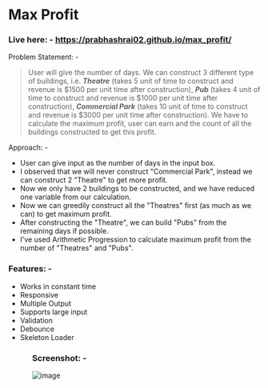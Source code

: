 # Max Profit

### Live here: - https://prabhashrai02.github.io/max_profit/

Problem Statement: - 
> User will give the number of days. We can construct 3 different type of buildings, i.e. ***Theatre*** (takes 5 unit of time to construct and
revenue is $1500 per unit time after construction), ***Pub*** (takes 4 unit of time to construct and revenue is $1000 per unit time after construction),
***Commercial Park*** (takes 10 unit of time to construct and revenue is $3000 per unit time after construction). We have to calculate the maximum profit,
user can earn and the count of all the buildings constructed to get this profit.

Approach: -
<ul>
<li> User can give input as the number of days in the input box.</li>
<li> I observed that we will never construct "Commercial Park", instead we can construct 2 "Theatre" to get more profit.</li>
<li> Now we only have 2 buildings to be constructed, and we have reduced one variable from our calculation.</li>
<li> Now we can greedily construct all the "Theatres" first (as much as we can) to get maximum profit.</li>
<li> After constructing the "Theatre", we can build "Pubs" from the remaining days if possible.</li>
<li> I've used Arithmetic Progression to calculate maximum profit from the number of "Theatres" and "Pubs".</li>
</ul>

### Features: -
<ul>
<li>Works in constant time</li>
<li>Responsive</li>
<li>Multiple Output</li>
<li>Supports large input</li>
<li>Validation</li>
<li>Debounce</li>
<li>Skeleton Loader</li>
<ul>

### Screenshot: -
![image](https://user-images.githubusercontent.com/73634195/197609738-7ad98058-60eb-4f6e-b1de-1c47e4ede8b2.png)
